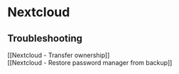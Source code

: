 # Nextcloud
## Troubleshooting
 
 [[Nextcloud - Transfer ownership]]  
 [[Nextcloud - Restore password manager from backup]]